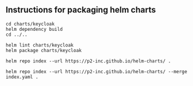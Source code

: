 
## Instructions for packaging helm charts

```
cd charts/keycloak
helm dependency build
cd ../..

helm lint charts/keycloak
helm package charts/keycloak

helm repo index --url https://p2-inc.github.io/helm-charts/ .

helm repo index --url https://p2-inc.github.io/helm-charts/ --merge index.yaml .
```
